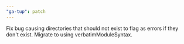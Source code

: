 ```yaml
---
"ga-tup": patch
---
```


Fix bug causing directories that should not exist to flag as errors if they don't exist. Migrate to using verbatimModuleSyntax.
